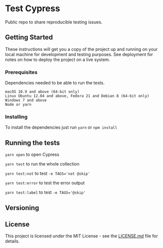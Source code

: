 # Test Cypress

Public repo to share reproducible testing issues.

## Getting Started

These instructions will get you a copy of the project up and running on your local machine for development and testing purposes. See deployment for notes on how to deploy the project on a live system.

### Prerequisites

Dependencies needed to be able to run the tests.

```
macOS 10.9 and above (64-bit only)
Linux Ubuntu 12.04 and above, Fedora 21 and Debian 8 (64-bit only)
Windows 7 and above
Node or yarn
```

### Installing

To install the dependencies just run `yarn` or `npm install`

## Running the tests

`yarn open` to open Cypress

`yarn test` to run the whole collection

`yarn test:not` to test `-e TAGS='not @skip'`

`yarn test:error` to test the error output

`yarn test:label` to test `-e TAGS='@skip'`

## Versioning

## License

This project is licensed under the MIT License - see the [LICENSE.md](LICENSE.md) file for details.
